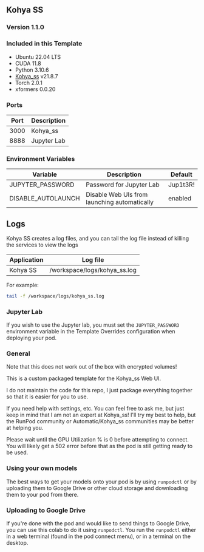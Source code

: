 ## Kohya SS

### Version 1.1.0

### Included in this Template

* Ubuntu 22.04 LTS
* CUDA 11.8
* Python 3.10.6
* [Kohya_ss](https://github.com/bmaltais/kohya_ss) v21.8.7
* Torch 2.0.1
* xformers 0.0.20

### Ports

| Port | Description             |
|------|-------------------------|
| 3000 | Kohya_ss                |
| 8888 | Jupyter Lab             |

### Environment Variables

| Variable           | Description                                  | Default  |
|--------------------|----------------------------------------------|----------|
| JUPYTER_PASSWORD   | Password for Jupyter Lab                     | Jup1t3R! |
| DISABLE_AUTOLAUNCH | Disable Web UIs from launching automatically | enabled  |

## Logs

Kohya SS creates a log files, and you can tail the log file
instead of killing the services to view the logs

| Application             | Log file                     |
|-------------------------|------------------------------|
| Kohya SS                | /workspace/logs/kohya_ss.log |

For example:

```bash
tail -f /workspace/logs/kohya_ss.log
```

### Jupyter Lab

If you wish to use the Jupyter lab, you must set 
the `JUPYTER_PASSWORD` environment variable in the
Template Overrides configuration when deploying
your pod.

### General

Note that this does not work out of the box with
encrypted volumes!

This is a custom packaged template for the Kohya_ss
Web UI.

I do not maintain the code for this repo,
I just package everything together so that it is
easier for you to use.

If you need help with settings, etc. You can feel free
to ask me, but just keep in mind that I am not an expert
at Kohya_ss! I'll try my best to help, but the
RunPod community or Automatic/Kohya_ss communities
may be better at helping you.

Please wait until the GPU Utilization % is 0 before
attempting to connect. You will likely get a 502 error
before that as the pod is still getting ready to be used.

### Using your own models

The best ways to get your models onto your pod is
by using `runpodctl` or by uploading them to Google
Drive or other cloud storage and downloading them
to your pod from there.

### Uploading to Google Drive

If you're done with the pod and would like to send
things to Google Drive, you can use this colab to do it
using `runpodctl`. You run the `runpodctl` either in
a web terminal (found in the pod connect menu), or
in a terminal on the desktop.
